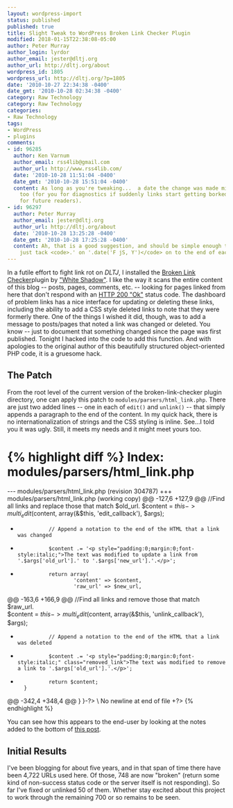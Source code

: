 ```yaml
---
layout: wordpress-import
status: published
published: true
title: Slight Tweak to WordPress Broken Link Checker Plugin
modified: 2018-01-15T22:38:08-05:00
author: Peter Murray
author_login: lyrdor
author_email: jester@dltj.org
author_url: http://dltj.org/about
wordpress_id: 1805
wordpress_url: http://dltj.org/?p=1805
date: '2010-10-27 22:34:38 -0400'
date_gmt: '2010-10-28 02:34:38 -0400'
category: Raw Technology
category: Raw Technology
categories:
- Raw Technology
tags:
- WordPress
- plugins
comments:
- id: 96285
  author: Ken Varnum
  author_email: rss4lib@gmail.com
  author_url: http://www.rss4lib.com/
  date: '2010-10-28 11:51:04 -0400'
  date_gmt: '2010-10-28 15:51:04 -0400'
  content: As long as you're tweaking...  a date the change was made might be helpful,
    too (for you for diagnostics if suddenly links start getting borked, but also
    for future readers).
- id: 96297
  author: Peter Murray
  author_email: jester@dltj.org
  author_url: http://dltj.org/about
  date: '2010-10-28 13:25:28 -0400'
  date_gmt: '2010-10-28 17:25:28 -0400'
  content: Ah, that is a good suggestion, and should be simple enough to do.  I'll
    just tack <code>.' on '.date('F jS, Y')</code> on to the end of each line.
---
```

In a futile effort to fight link rot on _DLTJ_, I installed the [Broken Link Checker](http://wordpress.org/extend/plugins/broken-link-checker)plugin by ["White Shadow"](http://w-shadow.com/blog/2007/08/05/broken-link-checker-for-wordpress/). I like the way it scans the entire content of this blog -- posts, pages, comments, etc. -- looking for pages linked from here that don't respond with an [HTTP 200 "Ok"](http://en.wikipedia.org/wiki/List_of_HTTP_status_codes#2xx_Success) status code. The dashboard of problem links has a nice interface for updating or deleting these links, including the ability to add a CSS style deleted links to note that they were formerly there. One of the things I wished it did, though, was to add a message to posts/pages that noted a link was changed or deleted. You know -- just to document that something changed since the page was first published. Tonight I hacked into the code to add this function. And with apologies to the original author of this beautifully structured object-oriented PHP code, it is a gruesome hack.  


## The Patch

From the root level of the current version of the broken-link-checker plugin directory, one can apply this patch to `modules/parsers/html_link.php`. There are just two added lines -- one in each of `edit()` and `unlink()` -- that simply appends a paragraph to the end of the content. In my quick hack, there is no internationalization of strings and the CSS styling is inline. See...I told you it was ugly. Still, it meets my needs and it might meet yours too.

{% highlight diff %}
Index: modules/parsers/html_link.php
===================================================================
--- modules/parsers/html_link.php       (revision 304787)
+++ modules/parsers/html_link.php       (working copy)
@@ -127,6 +127,9 @@
                //Find all links and replace those that match $old_url.
                $content = $this->multi_edit($content, array(&$this, 'edit_callback'), $args);  

+               // Append a notation to the end of the HTML that a link was changed
+               $content .= '<p style="padding:0;margin:0;font-style:italic;">The text was modified to update a link from '.$args['old_url'].' to '.$args['new_url'].'.</p>';
+
                return array(
                        'content' => $content,
                        'raw_url' => $new_url,
@@ -163,6 +166,9 @@
                //Find all links and remove those that match $raw_url.                
                $content = $this->multi_edit($content, array(&$this, 'unlink_callback'), $args);
+               // Append a notation to the end of the HTML that a link was deleted
+               $content .= '<p style="padding:0;margin:0;font-style:italic;" class="removed_link">The text was modified to remove a link to '.$args['old_url'].'.</p>';
+
                return $content;
        }
@@ -342,4 +348,4 @@
        }
 }-?>
\ No newline at end of file
+?>
{% endhighlight %}

You can see how this appears to the end-user by looking at the notes added to the bottom of [this post](/article/fedora-plus-sakai-3/).

## Initial Results

I've been blogging for about five years, and in that span of time there have been 4,722 URLs used here. Of those, 748 are now "broken" (return some kind of non-success status code or the server itself is not responding). So far I've fixed or unlinked 50 of them. Whether stay excited about this project to work through the remaining 700 or so remains to be seen.
